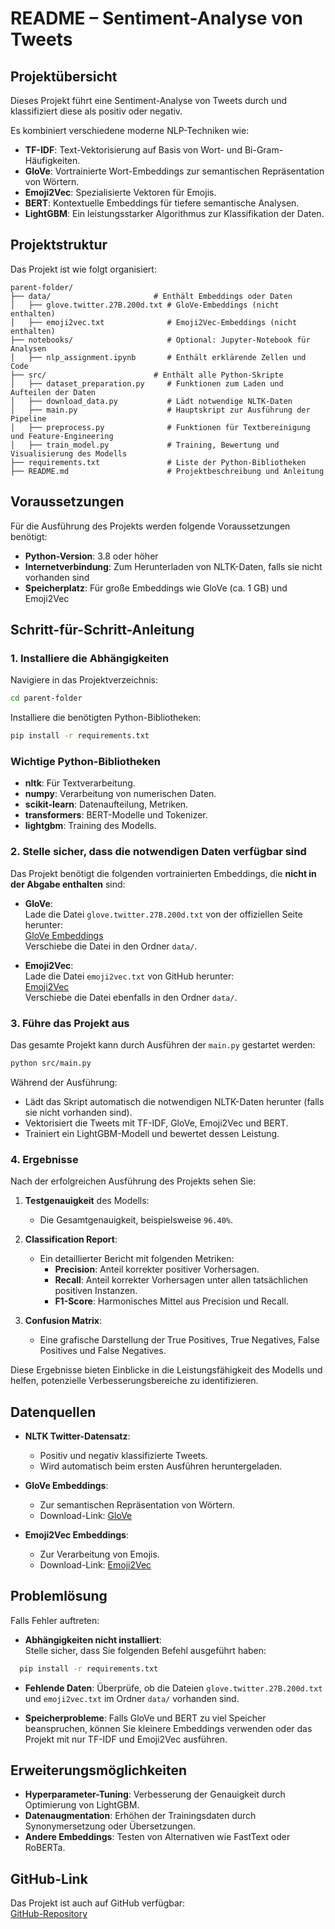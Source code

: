 # README – Sentiment-Analyse von Tweets

## Projektübersicht
Dieses Projekt führt eine Sentiment-Analyse von Tweets durch und klassifiziert diese als positiv oder negativ.

Es kombiniert verschiedene moderne NLP-Techniken wie:

- **TF-IDF**: Text-Vektorisierung auf Basis von Wort- und Bi-Gram-Häufigkeiten.
- **GloVe**: Vortrainierte Wort-Embeddings zur semantischen Repräsentation von Wörtern.
- **Emoji2Vec**: Spezialisierte Vektoren für Emojis.
- **BERT**: Kontextuelle Embeddings für tiefere semantische Analysen.
- **LightGBM**: Ein leistungsstarker Algorithmus zur Klassifikation der Daten.

## Projektstruktur
Das Projekt ist wie folgt organisiert:

```plaintext
parent-folder/
├── data/                       # Enthält Embeddings oder Daten
│   ├── glove.twitter.27B.200d.txt # GloVe-Embeddings (nicht enthalten)
│   ├── emoji2vec.txt              # Emoji2Vec-Embeddings (nicht enthalten)
├── notebooks/                     # Optional: Jupyter-Notebook für Analysen
│   ├── nlp_assignment.ipynb       # Enthält erklärende Zellen und Code
├── src/                        # Enthält alle Python-Skripte
│   ├── dataset_preparation.py     # Funktionen zum Laden und Aufteilen der Daten
│   ├── download_data.py           # Lädt notwendige NLTK-Daten
│   ├── main.py                    # Hauptskript zur Ausführung der Pipeline
│   ├── preprocess.py              # Funktionen für Textbereinigung und Feature-Engineering
│   ├── train_model.py             # Training, Bewertung und Visualisierung des Modells
├── requirements.txt               # Liste der Python-Bibliotheken
├── README.md                      # Projektbeschreibung und Anleitung
```
## Voraussetzungen
Für die Ausführung des Projekts werden folgende Voraussetzungen benötigt:

- **Python-Version**: 3.8 oder höher
- **Internetverbindung**: Zum Herunterladen von NLTK-Daten, falls sie nicht vorhanden sind
- **Speicherplatz**: Für große Embeddings wie GloVe (ca. 1 GB) und Emoji2Vec

## Schritt-für-Schritt-Anleitung

### 1. Installiere die Abhängigkeiten
Navigiere in das Projektverzeichnis:
```bash
cd parent-folder
```
Installiere die benötigten Python-Bibliotheken:

```bash
pip install -r requirements.txt
```

### Wichtige Python-Bibliotheken
- **nltk**: Für Textverarbeitung.
- **numpy**: Verarbeitung von numerischen Daten.
- **scikit-learn**: Datenaufteilung, Metriken.
- **transformers**: BERT-Modelle und Tokenizer.
- **lightgbm**: Training des Modells.

### 2. Stelle sicher, dass die notwendigen Daten verfügbar sind
Das Projekt benötigt die folgenden vortrainierten Embeddings, die **nicht in der Abgabe enthalten** sind:

- **GloVe**:  
  Lade die Datei `glove.twitter.27B.200d.txt` von der offiziellen Seite herunter:  
  [GloVe Embeddings](https://nlp.stanford.edu/projects/glove/)  
  Verschiebe die Datei in den Ordner `data/`.

- **Emoji2Vec**:  
  Lade die Datei `emoji2vec.txt` von GitHub herunter:  
  [Emoji2Vec](https://github.com/uclnlp/emoji2vec)  
  Verschiebe die Datei ebenfalls in den Ordner `data/`.

### 3. Führe das Projekt aus
Das gesamte Projekt kann durch Ausführen der `main.py` gestartet werden:
```bash
python src/main.py
```
Während der Ausführung:

- Lädt das Skript automatisch die notwendigen NLTK-Daten herunter (falls sie nicht vorhanden sind).
- Vektorisiert die Tweets mit TF-IDF, GloVe, Emoji2Vec und BERT.
- Trainiert ein LightGBM-Modell und bewertet dessen Leistung.

### 4. Ergebnisse
Nach der erfolgreichen Ausführung des Projekts sehen Sie:

1. **Testgenauigkeit** des Modells:  
   - Die Gesamtgenauigkeit, beispielsweise `96.40%`.

2. **Classification Report**:  
   - Ein detaillierter Bericht mit folgenden Metriken:  
     - **Precision**: Anteil korrekter positiver Vorhersagen.  
     - **Recall**: Anteil korrekter Vorhersagen unter allen tatsächlichen positiven Instanzen.  
     - **F1-Score**: Harmonisches Mittel aus Precision und Recall.

3. **Confusion Matrix**:  
   - Eine grafische Darstellung der True Positives, True Negatives, False Positives und False Negatives.  

Diese Ergebnisse bieten Einblicke in die Leistungsfähigkeit des Modells und helfen, potenzielle Verbesserungsbereiche zu identifizieren.

## Datenquellen

- **NLTK Twitter-Datensatz**:  
  - Positiv und negativ klassifizierte Tweets.  
  - Wird automatisch beim ersten Ausführen heruntergeladen.

- **GloVe Embeddings**:  
  - Zur semantischen Repräsentation von Wörtern.  
  - Download-Link: [GloVe](https://nlp.stanford.edu/projects/glove/)

- **Emoji2Vec Embeddings**:  
  - Zur Verarbeitung von Emojis.  
  - Download-Link: [Emoji2Vec](https://github.com/uclnlp/emoji2vec)

## Problemlösung

Falls Fehler auftreten:

- **Abhängigkeiten nicht installiert**:  
  Stelle sicher, dass Sie folgenden Befehl ausgeführt haben:  
```bash
  pip install -r requirements.txt
```

- **Fehlende Daten**:
Überprüfe, ob die Dateien `glove.twitter.27B.200d.txt` und `emoji2vec.txt` im Ordner `data/` vorhanden sind.

- **Speicherprobleme**:
Falls GloVe und BERT zu viel Speicher beanspruchen, können Sie kleinere Embeddings verwenden oder das Projekt mit nur TF-IDF und Emoji2Vec ausführen.

## Erweiterungsmöglichkeiten
- **Hyperparameter-Tuning**: Verbesserung der Genauigkeit durch Optimierung von LightGBM.
- **Datenaugmentation**: Erhöhen der Trainingsdaten durch Synonymersetzung oder Übersetzungen.
- **Andere Embeddings**: Testen von Alternativen wie FastText oder RoBERTa.

## GitHub-Link

Das Projekt ist auch auf GitHub verfügbar:  
[GitHub-Repository](https://github.com/nirooxx/NLP)







